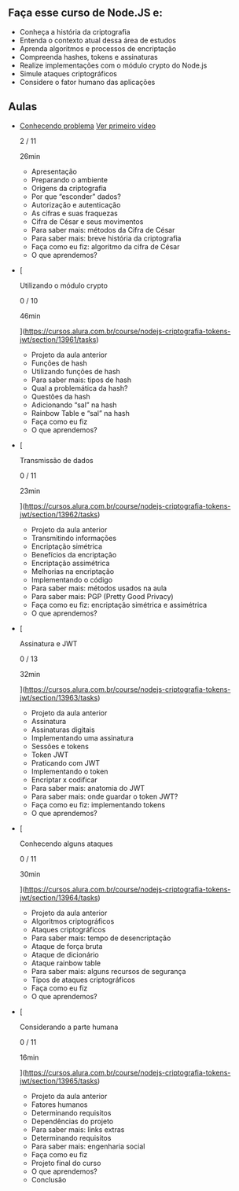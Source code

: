 ## Faça esse curso de Node.JS e:

- Conheça a história da criptografia
- Entenda o contexto atual dessa área de estudos
- Aprenda algoritmos e processos de encriptação
- Compreenda hashes, tokens e assinaturas
- Realize implementações com o módulo crypto do Node.js
- Simule ataques criptográficos
- Considere o fator humano das aplicações

## Aulas

- [](https://cursos.alura.com.br/course/nodejs-criptografia-tokens-jwt/section/13960/tasks)
    
    [Conhecendo problema](https://cursos.alura.com.br/course/nodejs-criptografia-tokens-jwt/section/13960/tasks) [Ver primeiro vídeo](https://cursos.alura.com.br/course/nodejs-criptografia-tokens-jwt/task/107315)
    
    2 / 11
    
    26min
    
    - Apresentação
    - Preparando o ambiente
    - Origens da criptografia
    - Por que “esconder” dados?
    - Autorização e autenticação
    - As cifras e suas fraquezas
    - Cifra de César e seus movimentos
    - Para saber mais: métodos da Cifra de César
    - Para saber mais: breve história da criptografia
    - Faça como eu fiz: algoritmo da cifra de César
    - O que aprendemos?
- [
    
    Utilizando o módulo crypto
    
    0 / 10
    
    46min
    
    ](https://cursos.alura.com.br/course/nodejs-criptografia-tokens-jwt/section/13961/tasks)
    
    - Projeto da aula anterior
    - Funções de hash
    - Utilizando funções de hash
    - Para saber mais: tipos de hash
    - Qual a problemática da hash?
    - Questões da hash
    - Adicionando “sal” na hash
    - Rainbow Table e “sal” na hash
    - Faça como eu fiz
    - O que aprendemos?
- [
    
    Transmissão de dados
    
    0 / 11
    
    23min
    
    ](https://cursos.alura.com.br/course/nodejs-criptografia-tokens-jwt/section/13962/tasks)
    
    - Projeto da aula anterior
    - Transmitindo informações
    - Encriptação simétrica
    - Benefícios da encriptação
    - Encriptação assimétrica
    - Melhorias na encriptação
    - Implementando o código
    - Para saber mais: métodos usados na aula
    - Para saber mais: PGP (Pretty Good Privacy)
    - Faça como eu fiz: encriptação simétrica e assimétrica
    - O que aprendemos?
- [
    
    Assinatura e JWT
    
    0 / 13
    
    32min
    
    ](https://cursos.alura.com.br/course/nodejs-criptografia-tokens-jwt/section/13963/tasks)
    
    - Projeto da aula anterior
    - Assinatura
    - Assinaturas digitais
    - Implementando uma assinatura
    - Sessões e tokens
    - Token JWT
    - Praticando com JWT
    - Implementando o token
    - Encriptar x codificar
    - Para saber mais: anatomia do JWT
    - Para saber mais: onde guardar o token JWT?
    - Faça como eu fiz: implementando tokens
    - O que aprendemos?
- [
    
    Conhecendo alguns ataques
    
    0 / 11
    
    30min
    
    ](https://cursos.alura.com.br/course/nodejs-criptografia-tokens-jwt/section/13964/tasks)
    
    - Projeto da aula anterior
    - Algoritmos criptográficos
    - Ataques criptográficos
    - Para saber mais: tempo de desencriptação
    - Ataque de força bruta
    - Ataque de dicionário
    - Ataque rainbow table
    - Para saber mais: alguns recursos de segurança
    - Tipos de ataques criptográficos
    - Faça como eu fiz
    - O que aprendemos?
- [
    
    Considerando a parte humana
    
    0 / 11
    
    16min
    
    ](https://cursos.alura.com.br/course/nodejs-criptografia-tokens-jwt/section/13965/tasks)
    
    - Projeto da aula anterior
    - Fatores humanos
    - Determinando requisitos
    - Dependências do projeto
    - Para saber mais: links extras
    - Determinando requisitos
    - Para saber mais: engenharia social
    - Faça como eu fiz
    - Projeto final do curso
    - O que aprendemos?
    - Conclusão